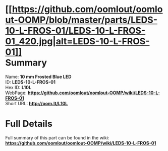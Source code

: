 
[[https://github.com/oomlout/oomlout-OOMP/blob/master/parts/LEDS-10-L-FROS-01/LEDS-10-L-FROS-01_420.jpg|alt=LEDS-10-L-FROS-01]]     
Summary
=================
  
Name: __10 mm Frosted Blue LED__    
ID: __LEDS-10-L-FROS-01__   
Hex ID: __L10L__   
WebPage: __https://github.com/oomlout/oomlout-OOMP/wiki/LEDS-10-L-FROS-01__   
Short URL: __http://oom.lt/L10L__   

Full Details
==========================
Full summary of this part can be found in the wiki:   
__https://github.com/oomlout/oomlout-OOMP/wiki/LEDS-10-L-FROS-01__    

